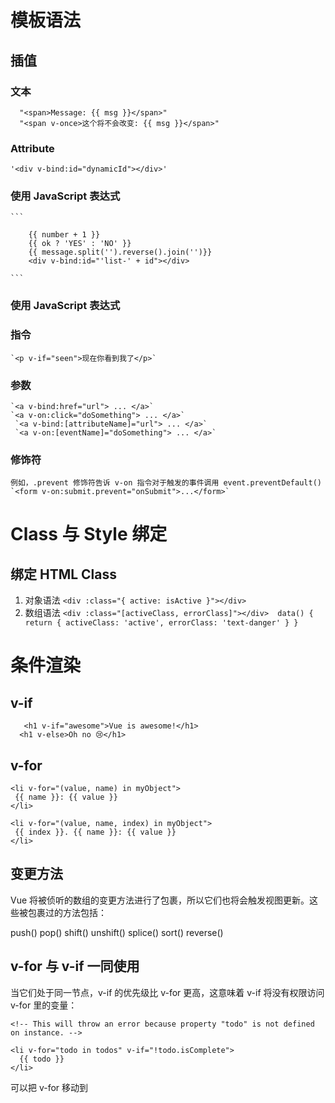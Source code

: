 # 模板语法     
    

## 插值
### 文本
      "<span>Message: {{ msg }}</span>"
      "<span v-once>这个将不会改变: {{ msg }}</span>"

### Attribute
    '<div v-bind:id="dynamicId"></div>'
### 使用 JavaScript 表达式

    ```
      
        {{ number + 1 }} 
        {{ ok ? 'YES' : 'NO' }} 
        {{ message.split('').reverse().join('')}}
        <div v-bind:id="'list-' + id"></div>

    ```

    
### 使用 JavaScript 表达式


### 指令
    `<p v-if="seen">现在你看到我了</p>`
    
### 参数
    `<a v-bind:href="url"> ... </a>`
    `<a v-on:click="doSomething"> ... </a>`
     `<a v-bind:[attributeName]="url"> ... </a>`
     `<a v-on:[eventName]="doSomething"> ... </a>`
### 修饰符
    例如，.prevent 修饰符告诉 v-on 指令对于触发的事件调用 event.preventDefault()
    `<form v-on:submit.prevent="onSubmit">...</form>`
# Class 与 Style 绑定
## 绑定 HTML Class
1. 对象语法 `<div :class="{ active: isActive }"></div>`
2. 数组语法   ```<div :class="[activeClass, errorClass]"></div>  data() {
  return {
    activeClass: 'active',
    errorClass: 'text-danger'
  }
} ```

# 条件渲染
## v-if


```
   <h1 v-if="awesome">Vue is awesome!</h1>
  <h1 v-else>Oh no 😢</h1>
```
## v-for
 ```
 <li v-for="(value, name) in myObject">
  {{ name }}: {{ value }}
</li> 
```

 ```
 <li v-for="(value, name, index) in myObject">
  {{ index }}. {{ name }}: {{ value }}
</li>
```


## 变更方法
Vue 将被侦听的数组的变更方法进行了包裹，所以它们也将会触发视图更新。这些被包裹过的方法包括：

push()
pop()
shift()
unshift()
splice()
sort()
reverse()

## v-for 与 v-if 一同使用
当它们处于同一节点，v-if 的优先级比 v-for 更高，这意味着 v-if 将没有权限访问 v-for 里的变量：
```
<!-- This will throw an error because property "todo" is not defined on instance. -->

<li v-for="todo in todos" v-if="!todo.isComplete">
  {{ todo }}
</li> 
```

可以把 v-for 移动到 <template> 标签中来修正：

```
<template v-for="todo in todos">
  <li v-if="!todo.isComplete">
    {{ todo }}
  </li>
</template>
```

## 页面响应 
vm.list.length=0 vm.list[0]="y" =》 页面做不到响应 
 解决方法：vm.list.splice(0,vm.list.length)
 或： vm.list.length=0  vm.$forceupdate()
 2
对象新增属性 =》 页面做不到响应  
解决方法：vm.$set(vm.obj,"y",100)  

## fn增强写法
 mounted:function(){
     
 }
 可以写成：
 mounted(){

 }




